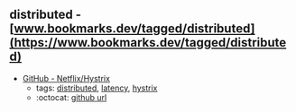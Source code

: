 distributed - [www.bookmarks.dev/tagged/distributed](https://www.bookmarks.dev/tagged/distributed)
---
* [GitHub - Netflix/Hystrix](https://github.com/Netflix/Hystrix)
    * tags: [distributed](../tags/distributed.md), [latency](../tags/latency.md), [hystrix](../tags/hystrix.md)
    * :octocat: [github url](https://github.com/Netflix/Hystrix)
